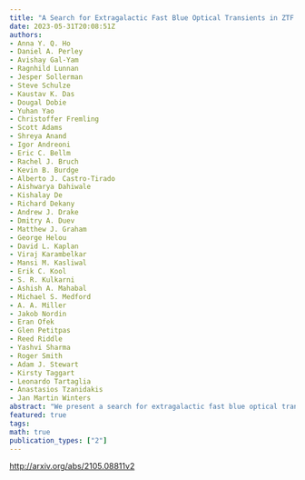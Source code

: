 ```yaml
---
title: "A Search for Extragalactic Fast Blue Optical Transients in ZTF and the   Rate of AT2018cow-like Transients"
date: 2023-05-31T20:08:51Z
authors:
- Anna Y. Q. Ho
- Daniel A. Perley
- Avishay Gal-Yam
- Ragnhild Lunnan
- Jesper Sollerman
- Steve Schulze
- Kaustav K. Das
- Dougal Dobie
- Yuhan Yao
- Christoffer Fremling
- Scott Adams
- Shreya Anand
- Igor Andreoni
- Eric C. Bellm
- Rachel J. Bruch
- Kevin B. Burdge
- Alberto J. Castro-Tirado
- Aishwarya Dahiwale
- Kishalay De
- Richard Dekany
- Andrew J. Drake
- Dmitry A. Duev
- Matthew J. Graham
- George Helou
- David L. Kaplan
- Viraj Karambelkar
- Mansi M. Kasliwal
- Erik C. Kool
- S. R. Kulkarni
- Ashish A. Mahabal
- Michael S. Medford
- A. A. Miller
- Jakob Nordin
- Eran Ofek
- Glen Petitpas
- Reed Riddle
- Yashvi Sharma
- Roger Smith
- Adam J. Stewart
- Kirsty Taggart
- Leonardo Tartaglia
- Anastasios Tzanidakis
- Jan Martin Winters
abstract: "We present a search for extragalactic fast blue optical transients (FBOTs) during Phase I of the Zwicky Transient Facility (ZTF). We identify 38 candidates with durations above half-maximum light 1 d < t1/2 < 12 d, of which 28 have blue (g-r<-0.2 mag) colors at peak light. Of the 38 transients (28 FBOTs), 19 (13) can be spectroscopically classified as core-collapse supernovae (SNe): 11 (8) H- or He-rich (Type II/IIb/Ib) SNe, 6 (4) interacting (Type IIn/Ibn) SNe, and 2 (1) H&He-poor (Type Ic/Ic-BL) SNe. Two FBOTs (published previously) had high-S/N predominantly featureless spectra and luminous radio emission: AT2018lug and AT2020xnd. Seven (five) did not have a definitive classification: AT 2020bdh showed tentative broad H$alpha$ in emission, and AT 2020bot showed unidentified broad features and was 10 kpc offset from the center of an early-type galaxy. Ten (six) have no spectroscopic observations or redshift measurements. We present multiwavelength (radio, millimeter, and/or X-ray) observations for five FBOTs (three Type Ibn, one Type IIn/Ibn, one Type IIb). Additionally, we search radio-survey (VLA and ASKAP) data to set limits on the presence of radio emission for 22 of the transients. All X-ray and radio observations resulted in non-detections; we rule out AT2018cow-like X-ray and radio behavior for five FBOTs and more luminous emission (such as that seen in the Camel) for four additional FBOTs. We conclude that exotic transients similar to AT2018cow, the Koala, and the Camel represent a rare subset of FBOTs, and use ZTF's SN classification experiments to measure the rate to be at most 0.1% of the local core-collapse SN rate."
featured: true
tags:
math: true
publication_types: ["2"]
---
```

http://arxiv.org/abs/2105.08811v2